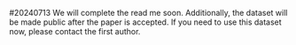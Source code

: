 #20240713
We will complete the read me soon. Additionally, the dataset will be made public after the paper is accepted. If you need to use this dataset now, please contact the first author.

